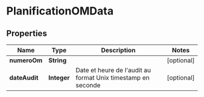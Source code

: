 

# PlanificationOMData


## Properties

| Name | Type | Description | Notes |
|------------ | ------------- | ------------- | -------------|
|**numeroOm** | **String** |  |  [optional] |
|**dateAudit** | **Integer** | Date et heure de l&#39;audit au format Unix timestamp en seconde |  [optional] |



